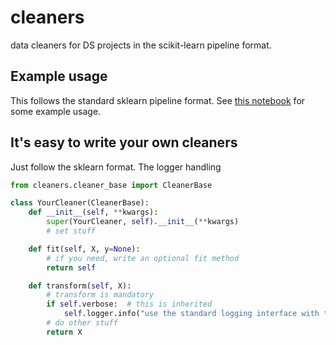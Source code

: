 # cleaners
data cleaners for DS projects in the scikit-learn pipeline format.

## Example usage
This follows the standard sklearn pipeline format.
See [this notebook](notebooks/example.ipynb) for some example usage.


## It's easy to write your own cleaners
Just follow the sklearn format.  The logger handling
```python
from cleaners.cleaner_base import CleanerBase

class YourCleaner(CleanerBase):
    def __init__(self, **kwargs):
        super(YourCleaner, self).__init__(**kwargs)
        # set stuff

    def fit(self, X, y=None):
        # if you need, write an optional fit method
        return self

    def transform(self, X):
        # transform is mandatory
        if self.verbose:  # this is inherited
            self.logger.info("use the standard logging interface with the attached logger")
        # do other stuff
        return X
```
